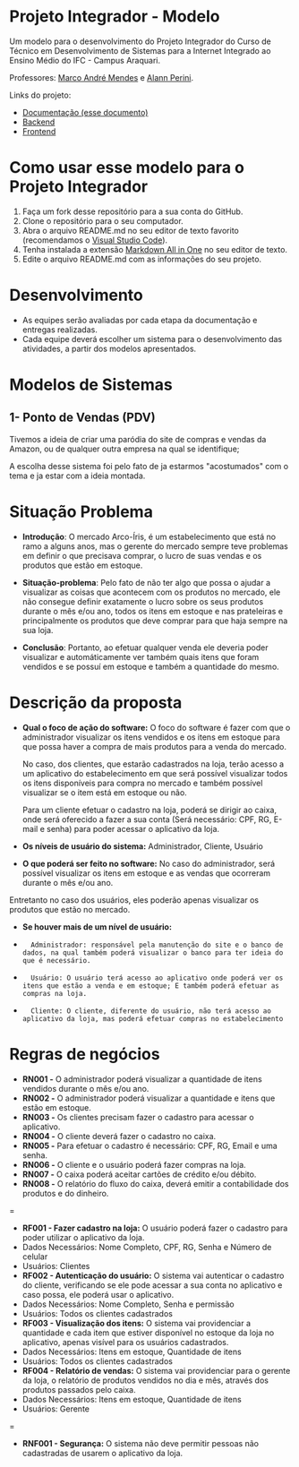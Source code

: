 # Projeto Integrador - Modelo

Um modelo para o desenvolvimento do Projeto Integrador do Curso de Técnico em Desenvolvimento de Sistemas para a Internet Integrado ao Ensino Médio do IFC - Campus Araquari.

Professores: [Marco André Mendes](github.com/marcoandre) e [Alann Perini](https://github.com/AlannKPerini).

Links do projeto:

-   [Documentação (esse documento)](github.com/marcoandre/pi-modelo)
-   [Backend](github.com/marcoandre/pi-backend)
-   [Frontend](github.com/marcoandre/pi-frontend)

# Como usar esse modelo para o Projeto Integrador

1. Faça um fork desse repositório para a sua conta do GitHub.
2. Clone o repositório para o seu computador.
3. Abra o arquivo README.md no seu editor de texto favorito (recomendamos o [Visual Studio Code](https://code.visualstudio.com/)).
4. Tenha instalada a extensão [Markdown All in One](https://marketplace.visualstudio.com/items?itemName=yzhang.markdown-all-in-one) no seu editor de texto.
5. Edite o arquivo README.md com as informações do seu projeto.

# Desenvolvimento

-   As equipes serão avaliadas por cada etapa da documentação e entregas realizadas.
-   Cada equipe deverá escolher um sistema para o desenvolvimento das atividades, a partir dos modelos apresentados.

# Modelos de Sistemas

## 1- Ponto de Vendas (PDV)

Tivemos a ideia de criar uma paródia do site de compras e vendas da Amazon, ou de qualquer outra empresa na qual se identifique;

A escolha desse sistema foi pelo fato de ja estarmos "acostumados" com o tema e ja estar com a ideia montada.


# Situação Problema

-   **Introdução**: O mercado Arco-Íris, é um estabelecimento que está no ramo a alguns anos, mas o gerente do mercado sempre teve problemas em definir o que precisava comprar, o lucro de suas vendas e os produtos que estão em estoque.

-   **Situação-problema**: Pelo fato de não ter algo que possa o ajudar a visualizar as coisas que acontecem com os produtos no mercado, ele não consegue definir exatamente o lucro sobre os seus produtos durante o mês e/ou ano, todos os itens em estoque e nas prateleiras e principalmente os produtos que deve comprar para que haja sempre na sua loja.

-   **Conclusão**: Portanto, ao efetuar qualquer venda ele deveria poder visualizar e automáticamente ver também quais itens que foram vendidos e se possuí em estoque e também a quantidade do mesmo.

# Descrição da proposta 

-   **Qual o foco de ação do software:** O foco do software é fazer com que o    administrador visualizar os itens vendidos e os itens em estoque para que possa haver a compra de mais produtos para a venda do mercado.

    No caso, dos clientes, que estarão cadastrados na loja, terão acesso a um aplicativo do estabelecimento em que será possível visualizar todos os itens disponíveis para compra no mercado e também possível visualizar se o item está em estoque ou não.

    Para um cliente efetuar o cadastro na loja, poderá se dirigir ao caixa, onde será oferecido a fazer a sua conta (Será necessário: CPF, RG, E-mail e senha)
    para poder acessar o aplicativo da loja.

-   **Os níveis de usuário do sistema:** Administrador, Cliente, Usuário

-   **O que poderá ser feito no software:** No caso do administrador, será possível visualizar os itens em estoque e as vendas que ocorreram durante o mês e/ou ano.

Entretanto no caso dos usuários, eles poderão apenas visualizar os produtos que estão no mercado.
  
-   **Se houver mais de um nível de usuário:** 

-       Administrador: responsável pela manutenção do site e o banco de dados, na qual também poderá visualizar o banco para ter ideia do que é necessário.

-       Usuário: O usuário terá acesso ao aplicativo onde poderá ver os itens que estão a venda e em estoque; E também poderá efetuar as compras na loja.

-       Cliente: O cliente, diferente do usuário, não terá acesso ao aplicativo da loja, mas poderá efetuar compras no estabelecimento

# Regras de negócios

-   **RN001 -** O administrador poderá visualizar a quantidade de itens vendidos durante o mês e/ou ano.
-   **RN002 -** O administrador poderá visualizar a quantidade e itens que estão em estoque.
-   **RN003 -** Os clientes precisam fazer o cadastro para acessar o aplicativo.
-   **RN004 -** O cliente deverá fazer o cadastro no caixa.
-   **RN005 -** Para efetuar o cadastro é necessário: CPF, RG, Email e uma senha.
-   **RN006 -** O cliente e o usuário poderá fazer compras na loja.
-   **RN007 -** O caixa poderá aceitar cartões de crédito e/ou débito.
-   **RN008 -** O relatório do fluxo do caixa, deverá emitir a contabilidade dos produtos e do dinheiro.

=

-   **RF001 - Fazer cadastro na loja:** O usuário poderá fazer o      cadastro para poder utilizar o aplicativo da loja. 
-   Dados Necessários: Nome Completo, CPF, RG, Senha e Número de celular
-   Usuários: Clientes
-   **RF002 - Autenticação do usuário:** O sistema vai autenticar o cadastro do cliente, verificando se ele pode acessar a sua conta no aplicativo e caso possa, ele poderá usar o aplicativo.
-   Dados Necessários: Nome Completo, Senha e permissão
-   Usuários: Todos os clientes cadastrados
-   **RF003 - Visualização dos itens:** O sistema vai providenciar a quantidade e cada item que estiver disponível no estoque da loja no aplicativo, apenas visível para os usuários cadastrados.
-   Dados Necessários: Itens em estoque, Quantidade de itens
-   Usuários: Todos os clientes cadastrados
-   **RF004 - Relatório de vendas:** O sistema vai providenciar para o gerente da loja, o relatório de produtos vendidos no dia e mês, através dos produtos passados pelo caixa.
-   Dados Necessários: Itens em estoque, Quantidade de itens
-   Usuários: Gerente

=

-   **RNF001 - Segurança:** O sistema não deve permitir pessoas não cadastradas de usarem o aplicativo da loja. 